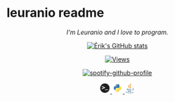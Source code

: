 # leuranio readme
<div align="center">
    <i>
    I'm Leuranio and I love to program.
    </i>

[![Érik's GitHub stats](https://github-readme-stats.vercel.app/api?username=leuranio&hide=prs&theme=light&count_private=true&hide_border=true&show_icons=true&border_radius=30&icon_color=68D89B&custom_title=Leuranio)](https://github.com/leuranio)

[![Views](https://komarev.com/ghpvc/?username=leuranio&label=Views&color=blue&style=plastic)](https://github.com/antonkomarev/github-profile-views-counter)

[![spotify-github-profile](https://spotify-github-profile.vercel.app/api/view?uid=317s7twra5urbqc6tg5nsmbzzroa&cover_image=true&theme=novatorem&bar_color=53b14f&bar_color_cover=false)](https://github.com/kittinan/spotify-github-profile)

<a href="https://wikipedia.org/wiki/Computer_terminal">
        <img height="25" src="assets/terminal.png">
</a>
<a href="https://www.python.org/">
        <img height="25" src="assets/python.png">
</a>
<a href="https://www.java.com/">
        <img height="25" src="assets/java.png">
</a>
</div>

<!---
Spotify github profile: https://github.com/kittinan/spotify-github-profile

*

Views badge: https://github.com/antonkomarev/github-profile-views-counter
-->
